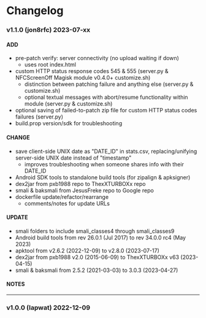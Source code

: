 # Changelog

### v1.1.0 (jon8rfc) 2023-07-xx
#### ADD
* pre-patch verify: server connectivity (no upload waiting if down)
  * uses root index.html
* custom HTTP status response codes 545 & 555 (server.py & NFCScreenOff Magisk module v0.4.0+ customize.sh)
  * distinction between patching failure and anything else (server.py & customize.sh)
  * optional textual messages with abort/resume functionality within module (server.py & customize.sh)
* optional saving of failed-to-patch zip file for custom HTTP status codes failures (server.py)
* build.prop version/sdk for troubleshooting
#### CHANGE
* save client-side UNIX date as "DATE_ID" in stats.csv, replacing/unifying server-side UNIX date instead of "timestamp"
  * improves troubleshooting when someone shares info with their DATE_ID
* Android SDK tools to standalone build tools (for zipalign & apksigner)
* dex2jar from pxb1988 repo to ThexXTURBOXx repo
* smali & baksmali from JesusFreke repo to Google repo
* dockerfile update/refactor/rearrange
  * comments/notes for update URLs
#### UPDATE
* smali folders to include smali_classes4 through smali_classes9
* Android build tools from rev 26.0.1 (Jul 2017) to rev 34.0.0 rc4 (May 2023)
* apktool from v2.6.2 (2022-12-09) to v2.8.0 (2023-07-17)
* dex2jar from pxb1988 v2.0 (2015-06-09) to ThexXTURBOXx v63 (2023-04-15)
* smali & baksmali from 2.5.2 (2021-03-03) to 3.0.3 (2023-04-27)
#### NOTES

---
### v1.0.0 (lapwat)  2022-12-09
